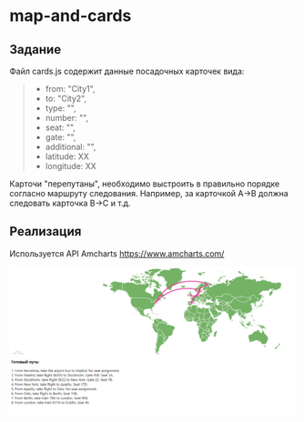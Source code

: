 # map-and-cards

## Задание

Файл cards.js содержит данные посадочных карточек вида:
   >* from: "City1",
   >* to: "City2",
   >* type: "",
   >* number: "",
   >* seat: "",
   >* gate: "",
   >* additional: "",
   >* latitude: ХХ
   >* longitude: ХХ

Карточи "перепутаны", необходимо выстроить в правильно порядке согласно маршруту следования. 
Например, за карточкой А->B должна следовать карточка B->C и т.д.

## Реализация

Используется API Amcharts https://www.amcharts.com/

![Image alt](https://github.com/Sammily/map-and-cards/blob/master/src/way.png)
